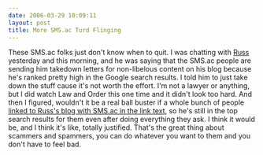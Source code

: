 ```yaml
---
date: 2006-03-29 10:09:11
layout: post
title: More SMS.ac Turd Flinging
---
```


These SMS.ac folks just don't know when to quit. I was chatting with [Russ](http://www.russellbeattie.com) yesterday and this morning, and he was saying that the SMS.ac people are sending him takedown letters for non-libelous content on his blog because he's ranked pretty high in the Google search results. I told him to just take down the stuff cause it's not worth the effort. I'm not a lawyer or anything, but I did watch Law and Order this one time and it didn't look too hard. And then I figured, wouldn't it be a real ball buster if a whole bunch of people [linked to Russ's blog with SMS.ac in the link text](http://www.russellbeattie.com), so he's still in the top search results for them even after doing everything they ask.  I think it would be, and I think it's like, totally justified. That's the great thing about scammers and spammers, you can do whatever you want to them and you don't have to feel bad.
